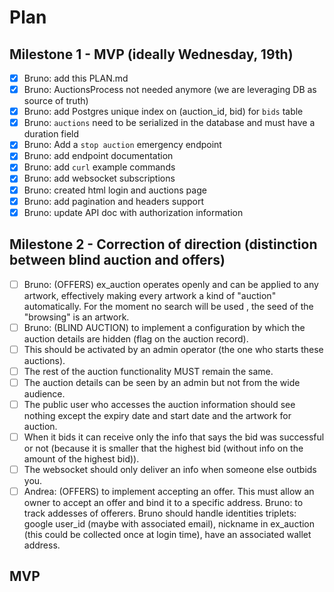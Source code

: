 # Plan

## Milestone 1 - MVP (ideally Wednesday, 19th)

- [x] Bruno: add this PLAN.md
- [x] Bruno: AuctionsProcess not needed anymore (we are leveraging DB as source of truth)
- [x] Bruno: add Postgres unique index on (auction_id, bid) for `bids` table
- [x] Bruno: `auctions` need to be serialized in the database and must have a duration field
- [x] Bruno: Add a `stop auction` emergency endpoint
- [x] Bruno: add endpoint documentation
- [x] Bruno: add `curl` example commands
- [x] Bruno: add websocket subscriptions
- [x] Bruno: created html login and auctions page
- [x] Bruno: add pagination and headers support
- [x] Bruno: update API doc with authorization information

## Milestone 2 - Correction of direction (distinction between blind auction and offers)

- [ ] Bruno: (OFFERS) ex_auction operates openly and can be applied to any artwork, effectively making every artwork a kind of "auction" automatically. For the moment no search will be used , the seed of the "browsing" is an artwork.
- [ ] Bruno: (BLIND AUCTION) to implement a configuration by which the auction details are hidden (flag on the auction record).
- [ ] This should be activated by an admin operator (the one who starts these auctions). 
- [ ] The rest of the auction functionality MUST remain the same. 
- [ ] The auction details can be seen by an admin but not from the wide audience. 
- [ ] The public user who accesses the auction information should see nothing except the expiry date and start date and the artwork for auction.
- [ ] When it bids it can receive only the info that says the bid was successful or not (because it is smaller that the highest bid (without info on the amount of the highest bid)).
- [ ] The websocket should only deliver an info when someone else outbids you.
- [ ] Andrea: (OFFERS) to implement accepting an offer. This must allow an owner to accept an offer and bind it to a specific address. Bruno: to track addesses of offerers. Bruno should handle identities triplets: google user_id (maybe with associated email), nickname in ex_auction (this could be collected once at login time), have an associated wallet address.

## MVP
